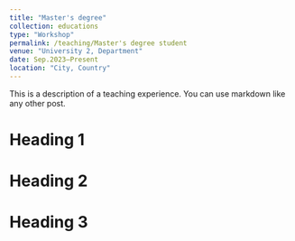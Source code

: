 ```yaml
---
title: "Master's degree"
collection: educations
type: "Workshop"
permalink: /teaching/Master's degree student
venue: "University 2, Department"
date: Sep.2023–Present 
location: "City, Country"
---
```


This is a description of a teaching experience. You can use markdown like any other post.

Heading 1
======

Heading 2
======

Heading 3
======
